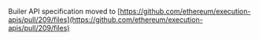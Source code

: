 Builer API specification moved to [https://github.com/ethereum/execution-apis/pull/209/files](https://github.com/ethereum/execution-apis/pull/209/files)
